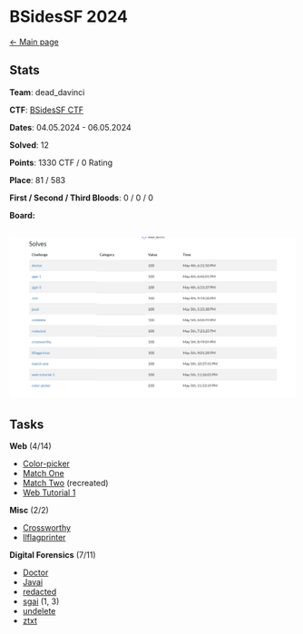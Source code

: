 # BSidesSF 2024

[<- Main page](../../)
## Stats

**Team**:  dead_davinci

**CTF**: [BSidesSF CTF](https://ctftime.org/event/2357)

**Dates**: 04.05.2024 - 06.05.2024

**Solved**: 12 

**Points**: 1330 CTF / 0 Rating 

**Place**: 81 / 583

**First / Second / Third Bloods**: 0 / 0 / 0

**Board:**

![](assets/Pasted%20image%2020240507101750.png)
---
## Tasks

**Web** (4/14)
- [Color-picker](web/color-picker/)
- [Match One](web/match-one/)
- [Match Two](/web/match-two/) (recreated)
- [Web Tutorial 1](/web/web-tutorial-1)

**Misc** (2/2)
- [Crossworthy](/misc/crossworthy/)
- [llflagprinter](/misc/llflagprinter/)

**Digital Forensics** (7/11)
- [Doctor](fore/doctor/)
- [Javai](/fore/javai/)
- [redacted](/fore/redacted/)
- [sgai](/fore/sgai/) (1, 3)
- [undelete](/fore/undelete/)
- [ztxt](/fore/ztxt/)


